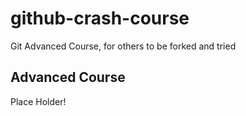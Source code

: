 github-crash-course
===================

Git Advanced Course, for others to be forked and tried

Advanced Course
------------

Place Holder!

